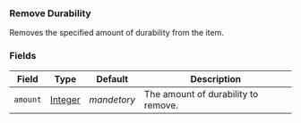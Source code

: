 ### Remove Durability

Removes the specified amount of durability from the item.

### Fields

Field  | Type | Default | Description
-------|------|---------|-------------
`amount` | [Integer]() | *mandetory* | The amount of durability to remove.
